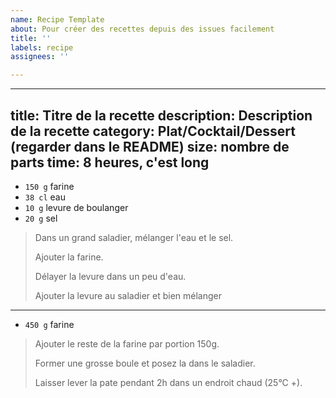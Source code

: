 ```yaml
---
name: Recipe Template
about: Pour créer des recettes depuis des issues facilement
title: ''
labels: recipe
assignees: ''

---
```


---
title: Titre de la recette
description: Description de la recette
category: Plat/Cocktail/Dessert (regarder dans le README)
size: nombre de parts
time: 8 heures, c'est long
---

* `150 g` farine
* `38 cl` eau
* `10 g` levure de boulanger
* `20 g` sel

> Dans un grand saladier, mélanger l'eau et le sel. 
>
> Ajouter la farine.
>
> Délayer la levure dans un peu d'eau.
>
> Ajouter la levure au saladier et bien mélanger

---

* `450 g` farine

> Ajouter le reste de la farine par portion 150g.
>
> Former une grosse boule et posez la dans le saladier.
>
> Laisser lever la pate pendant 2h dans un endroit chaud  (25°C +).
